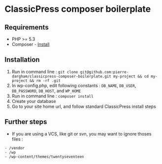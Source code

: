 # ClassicPress composer boilerplate

## Requirements

* PHP >= 5.3
* Composer - [Install](https://getcomposer.org/doc/00-intro.md#installation-linux-unix-osx)

## Installation

1. Run in command line : `git clone git@github.com:pierre-dargham/classicpress-composer-boilerplate.git my-project && cd my-project && rm -rf .git`
2. In wp-config.php, edit following constants : `DB_NAME`, `DB_USER`, `DB_PASSWORD`, `DB_HOST`, and `WP_HOME`
3. Run in command line : `composer install`
4. Create your database
5. Go to your site home url, and follow standard ClassicPress install steps

## Further steps

- If you are using a VCS, like git or svn, you may want to ignore thoses files :
```
- /vendor
- /wp
- /wp-content/themes/twentyseventeen
```
